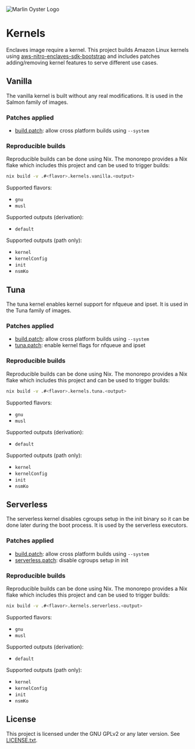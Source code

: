 ![Marlin Oyster Logo](./logo.svg)

# Kernels

Enclaves image require a kernel. This project builds Amazon Linux kernels using [aws-nitro-enclaves-sdk-bootstrap](https://github.com/aws/aws-nitro-enclaves-sdk-bootstrap) and includes patches adding/removing kernel features to serve different use cases.

## Vanilla

The vanilla kernel is built without any real modifications. It is used in the Salmon family of images.

### Patches applied

- [build.patch](./build.patch): allow cross platform builds using `--system`

### Reproducible builds

Reproducible builds can be done using Nix. The monorepo provides a Nix flake which includes this project and can be used to trigger builds:

```bash
nix build -v .#<flavor>.kernels.vanilla.<output>
```

Supported flavors:
- `gnu`
- `musl`

Supported outputs (derivation):
- `default`

Supported outputs (path only):
- `kernel`
- `kernelConfig`
- `init`
- `nsmKo`

## Tuna

The tuna kernel enables kernel support for nfqueue and ipset. It is used in the Tuna family of images.

### Patches applied

- [build.patch](./build.patch): allow cross platform builds using `--system`
- [tuna.patch](./tuna.patch): enable kernel flags for nfqueue and ipset

### Reproducible builds

Reproducible builds can be done using Nix. The monorepo provides a Nix flake which includes this project and can be used to trigger builds:

```bash
nix build -v .#<flavor>.kernels.tuna.<output>
```

Supported flavors:
- `gnu`
- `musl`

Supported outputs (derivation):
- `default`

Supported outputs (path only):
- `kernel`
- `kernelConfig`
- `init`
- `nsmKo`

## Serverless

The serverless kernel disables cgroups setup in the init binary so it can be done later during the boot process. It is used by the serverless executors.

### Patches applied

- [build.patch](./build.patch): allow cross platform builds using `--system`
- [serverless.patch](./serverless.patch): disable cgroups setup in init

### Reproducible builds

Reproducible builds can be done using Nix. The monorepo provides a Nix flake which includes this project and can be used to trigger builds:

```bash
nix build -v .#<flavor>.kernels.serverless.<output>
```

Supported flavors:
- `gnu`
- `musl`

Supported outputs (derivation):
- `default`

Supported outputs (path only):
- `kernel`
- `kernelConfig`
- `init`
- `nsmKo`

## License

This project is licensed under the GNU GPLv2 or any later version. See [LICENSE.txt](./LICENSE.txt).
